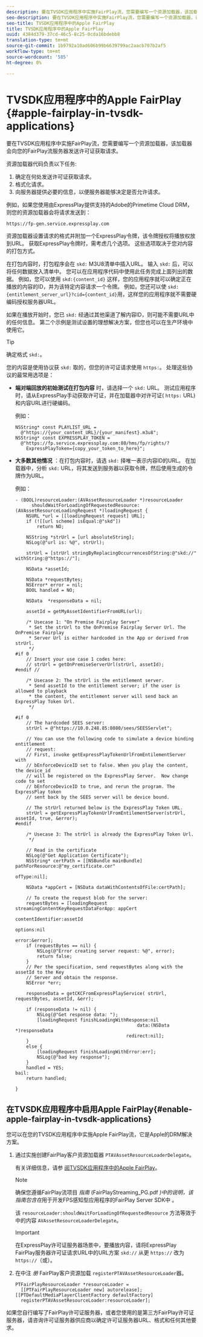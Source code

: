 ```yaml
---
description: 要在TVSDK应用程序中实施FairPlay流，您需要编写一个资源加载器，该加载器会向您的FairPlay流服务器发送许可证获取请求。
seo-description: 要在TVSDK应用程序中实施FairPlay流，您需要编写一个资源加载器，该加载器会向您的FairPlay流服务器发送许可证获取请求。
seo-title: TVSDK应用程序中的Apple FairPlay
title: TVSDK应用程序中的Apple FairPlay
uuid: 4384d379-37cd-46c5-8c25-0cda16bdebb8
translation-type: tm+mt
source-git-commit: 1b9792a10ad606b99b6639799ac2aacb707b2af5
workflow-type: tm+mt
source-wordcount: '585'
ht-degree: 0%

---
```



# TVSDK应用程序中的Apple FairPlay  {#apple-fairplay-in-tvsdk-applications}

要在TVSDK应用程序中实施FairPlay流，您需要编写一个资源加载器，该加载器会向您的FairPlay流服务器发送许可证获取请求。

资源加载器代码负责以下任务:

1. 确定在何处发送许可证获取请求。
1. 格式化请求。
1. 向服务器提供必要的信息，以便服务器能够决定是否允许请求。

例如，如果您使用由ExpressPlay提供支持的Adobe的Primetime Cloud DRM，则您的资源加载器会将请求发送到：

```
https://fp-gen.service.expressplay.com
```

资源加载器设置请求的格式并附加一个ExpressPlay令牌，该令牌授权将播放权放到URL。 获取ExpressPlay令牌时，需考虑几个选项。 这些选项取决于您对内容的打包方式。

在打包内容时，打包程序会在 `skd:` M3U8清单中插入URL。 输入 `skd:` 后，可以将任何数据放入清单中。 您可以在应用程序代码中使用此任务完成上面列出的数据。 例如，您可以使用 `skd:{content_id}` 这样，您的应用程序就可以确定正在播放的内容的ID，并为该特定内容请求一个令牌。 例如，您还可以使 `skd:{entitlement_server_url}?cid={content_id}`用，这样您的应用程序就不需要硬编码授权服务器URL。

如果在播放开始时，您已 `skd:` 经通过其他渠道了解内容ID，则可能不需要URL中的任何信息。 第二个示例是测试设置的理想解决方案，但您也可以在生产环境中使用它。

>[!TIP]
>
>确定格式 `skd:`。

您的内容是使用协议获 `skd:` 取的，但您的许可证请求使用 `https:`。 处理这些协议的最常用选项是：

* **端对端回放的初始测试在打包内容** 时，请选择一个 `skd:` URL。 测试应用程序时，请从ExpressPlay手动获取许可证，并在加载器中对许可证( `https:` URL)和内容URL进行硬编码。

   例如：

   ```
   NSString* const PLAYLIST_URL =  
     @"https://{your_content_URL}/{your_manifest}.m3u8"; 
   NSString* const EXPRESSPLAY_TOKEN =  
     @"https://fp.service.expressplay.com:80/hms/fp/rights/? 
       ExpressPlayToken={copy_your_token_to_here}";
   ```

* **大多数其他情况** ：在打包内容时，请选 `skd:` 择唯一表示内容ID的URL。 在加载器中，分析 `skd:` URL，将其发送到服务器以获取令牌，然后使用生成的令牌作为URL。

   例如：

   ```
   - (BOOL)resourceLoader:(AVAssetResourceLoader *)resourceLoader  
         shouldWaitForLoadingOfRequestedResource:(AVAssetResourceLoadingRequest *)loadingRequest { 
       NSURL *url = [[loadingRequest request] URL]; 
       if (![[url scheme] isEqual:@"skd"]) 
           return NO; 
   
       NSString *strUrl = [url absoluteString]; 
       NSLog(@"url is: %@", strUrl); 
   
       strUrl = [strUrl stringByReplacingOccurrencesOfString:@"skd://" withString:@"https://"]; 
   
       NSData *assetId; 
   
       NSData *requestBytes; 
       NSError* error = nil; 
       BOOL handled = NO; 
   
       NSData  *responseData = nil; 
   
       assetId = getMyAssetIdentifierFromURL(url); 
   
       /* Usecase 1: "On Premise Fairplay Server" 
        * Set the strUrl to the OnPremise Fairplay Server Url. The OnPremise Fairplay  
        * Server Url is either hardcoded in the App or derived from strUrl. 
        */ 
   #if 0  
       // Insert your use case 1 codes here: 
       // strUrl = getOnPremiseServerUrl(strUrl, assetId); 
   #endif // 
   
       /* Usecase 2: The strUrl is the entitlement server. 
        * Send assetId to the entitlement server; if the user is allowed to playback  
        * the content, the entitlement server will send back an ExpressPlay Token Url. 
        */ 
   
   #if 0 
       // The hardcoded SEES server: 
       strUrl = @"https://10.0.248.85:8080/sees/SEESServlet"; 
   
       // You can use the following code to simulate a device binding entitlement  
       // request:  
       // First, invoke getExpressPlayTokenUrlFromEntilementServer with  
       // bEnforceDeviceID set to false. When you play the content, the device_id  
       // will be registered on the ExpressPlay Server.  Now change code to set  
       // bEnforceDeviceID to true, and rerun the program. The ExpressPlay token  
       // sent back by the SEES server will be device bound. 
   
       // The strUrl returned below is the ExpressPlay Token URL. 
       strUrl = getExpressPlayTokenUrlFromEntilementServer(strUrl, assetId, true, &error); 
   #endif 
   
       /* Usecase 3: The strUrl is already the ExpressPlay Token Url. 
        */ 
   
       // Read in the certificate 
       NSLog(@"Get Application Certificate"); 
       NSString* certPath = [[NSBundle mainBundle] pathForResource:@"my_certificate.cer"  
                                                            ofType:nil]; 
   
       NSData *appCert = [NSData dataWithContentsOfFile:certPath]; 
   
       // To create the request blob for the server: 
       requestBytes = [loadingRequest streamingContentKeyRequestDataForApp: appCert 
                                                         contentIdentifier:assetId  
                                                                   options:nil  
                                                                     error:&error]; 
       if (requestBytes == nil) { 
           NSLog(@"Error creating server request: %@", error); 
           return false; 
       } 
       // Per the specification, send requestBytes along with the assetId to the Key 
       // Server and obtain the response. 
       NSError *err; 
   
       responseData = getCKCFromExpressPlayService( strUrl, requestBytes, assetId, &err); 
   
       if (responseData != nil) { 
           NSLog(@"Get response data: "); 
           [loadingRequest finishLoadingWithResponse:nil  
                                                data:(NSData *)responseData 
                                            redirect:nil]; 
       } 
       else { 
           [loadingRequest finishLoadingWithError:err]; 
           NSLog(@"bad key response"); 
       } 
       handled = YES; 
   bail: 
       return handled; 
   
   }
   ```

## 在TVSDK应用程序中启用Apple FairPlay{#enable-apple-fairplay-in-tvsdk-applications}

您可以在您的TVSDK应用程序中实施Apple FairPlay流，它是Apple的DRM解决方案。

1. 通过实施创建FairPlay客户资源加载器 `PTAVAssetResourceLoaderDelegate`。

   有关详细信息，请参 [阅TVSDK应用程序中的Apple FairPlay](../../../tvsdk-1.4-for-ios/c-psdk-ios-1.4-drm-content-security/c-psdk-ios-1.4-apple-fairplay-tvsdk/c-psdk-ios-1.4-apple-fairplay-tvsdk.md)。

   >[!NOTE]
   >
   >确保您遵循FairPlay流项目 *指南* (FairPlayStreaming_PG.pdf *)中的说明，该指南包含在*&#x200B;用于开发FPS感知型应用程序的FairPlay Server SDK中 [](https://developer.apple.com/services-account/download?path=/Developer_Tools/FairPlay_Streaming_SDK/FairPlay_Streaming_Server_SDK.zip)。

   该 `resourceLoader:shouldWaitForLoadingOfRequestedResource` 方法等效于中的内容 `AVAssetResourceLoaderDelegate`。

   >[!IMPORTANT]
   >
   >在ExpressPlay许可证服务器场景中，要播放内容，请将ExpressPlay FairPlay服务器许可证请求URL中的URL方案 `skd://` 从更 `https://` 改为 `https://`（或）。

1. 在中注 *册* FairPlay客户资源加载 `registerPTAVAssetResourceLoader`器。

   ```
   PTFairPlayResourceLoader *resourceLoader =  
     [[PTFairPlayResourceLoader new] autorelease];  
   [[PTDefaultMediaPlayerClientFactory defaultFactory]  
     registerPTAVAssetResourceLoader:resourceLoader];
   ```

如果您自行编写了FairPlay许可证服务器，或者您使用的是第三方FairPlay许可证服务器，请咨询许可证服务器供应商以确定许可证服务器URL、格式和任何其他要求。